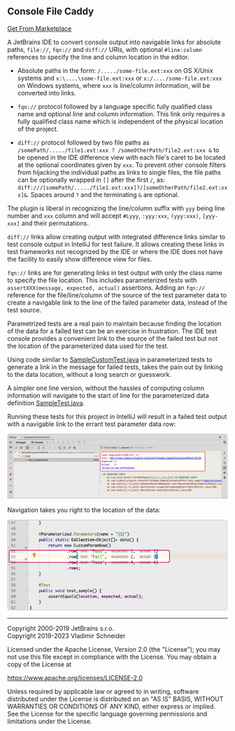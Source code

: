 ## Console File Caddy

[Get From Marketplace](https://plugins.jetbrains.com/embeddable/install/21513)

A JetBrains IDE to convert console output into navigable links for absolute paths, `file://`,
`fqn://` and `diff://` URIs, with optional `#line:column` references to specify the line and
column location in the editor.

* Absolute paths in the form: `/...../some-file.ext:xxx` on OS X/Unix systems and
  `x:\....\some-file.ext:xxx` or `x:/..../some-file.ext:xxx` on Windows systems, where `xxx` is
  line/column information, will be converted into links.

* `fqn://` protocol followed by a language specific fully qualified class name and optional line
  and column information. This link only requires a fully qualified class name which is
  independent of the physical location of the project.

* `diff://` protocol followed by two file paths as `/somePath/...../file1.ext:xxx ?
  /someOtherPath/file2.ext:xxx &` to be opened in the IDE difference view with each file's caret
  to be located at the optional coordinates given by `xxx`. To prevent other console filters
  from hijacking the individual paths as links to single files, the file paths can be optionally
  wrapped in `[]` after the first `/`, as:
  `diff:///[somePath/...../file1.ext:xxx]?/[someOtherPath/file2.ext:xxx]&`. Spaces around `?`
  and the terminating `&` are optional.

The plugin is liberal in recognizing the line/column suffix with `yyy` being line number and
`xxx` column and will accept `#Lyyy`, `:yyy:xxx`, `(yyy:xxx)`, `[yyy-xxx]` and their
permutations.

`diff://` links allow creating output with integrated difference links similar to test console
output in IntelliJ for test failure. It allows creating these links in test frameworks not
recognized by the IDE or where the IDE does not have the facility to easily show difference view
for files.

`fqn://` links are for generating links in test output with only the class name to specify the
file location. This includes parameterized tests with `assertXXX(message, expected, actual)`
assertions. Adding an `fqn://` reference for the file/line/column of the source of the test
parameter data to create a navigable link to the line of the failed parameter data, instead of
the test source.

Parametrized tests are a real pain to maintain because finding the location of the data for a
failed test can be an exercise in frustration. The IDE test console provides a convenient link
to the source of the failed test but not the location of the parameterized data used for the
test.

Using code similar to
[SampleCustomTest.java](test/com/vladsch/plugins/consolefilecaddy/SampleCustomizedTest.java) in
parameterized tests to generate a link in the message for failed tests, takes the pain out by
linking to the data location, without a long search or guesswork.

A simpler one line version, without the hassles of computing column information will navigate to
the start of line for the parameterized data definition
[SampleTest.java](test/com/vladsch/plugins/consolefilecaddy/SampleTest.java).

Running these tests for this project in IntelliJ will result in a failed test output with a
navigable link to the errant test parameter data row:

![ScreenShot_TestResults](assets/images/ScreenShot_TestResults.png)

Navigation takes you right to the location of the data:

![ScreenShot_NavigatedLink](assets/images/ScreenShot_NavigatedLink.png)

---

Copyright 2000-2019 JetBrains s.r.o.  
Copyright 2019-2023 Vladimir Schneider

Licensed under the Apache License, Version 2.0 (the "License"); you may not use this file except
in compliance with the License. You may obtain a copy of the License at

<https://www.apache.org/licenses/LICENSE-2.0>

Unless required by applicable law or agreed to in writing, software distributed under the
License is distributed on an "AS IS" BASIS, WITHOUT WARRANTIES OR CONDITIONS OF ANY KIND, either
express or implied. See the License for the specific language governing permissions and
limitations under the License.

